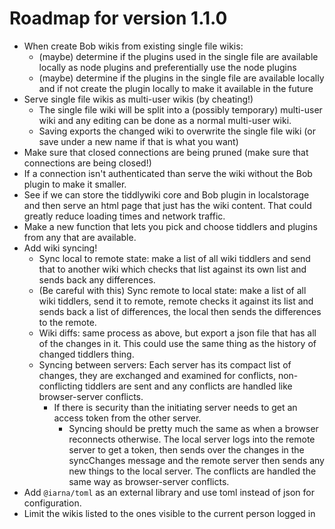# Roadmap for version 1.1.0

- When create Bob wikis from existing single file wikis:
  - (maybe) determine if the plugins used in the single file are available
    locally as node plugins and preferentially use the node plugins
  - (maybe) determine if the plugins in the single file are available locally
    and if not create the plugin locally to make it available in the future
- Serve single file wikis as multi-user wikis (by cheating!)
  - The single file wiki will be split into a (possibly temporary) multi-user
    wiki and any editing can be done as a normal multi-user wiki.
  - Saving exports the changed wiki to overwrite the single file wiki (or save
    under a new name if that is what you want)
- Make sure that closed connections are being pruned (make sure that
  connections are being closed!)
- If a connection isn't authenticated than serve the wiki without the Bob
  plugin to make it smaller.
- See if we can store the tiddlywiki core and Bob plugin in localstorage and
  then serve an html page that just has the wiki content. That could greatly
  reduce loading times and network traffic.
- Make a new function that lets you pick and choose tiddlers and plugins from
  any that are available.
- Add wiki syncing!
  - Sync local to remote state: make a list of all wiki tiddlers and send that
    to another wiki which checks that list against its own list and sends back
    any differences.
  - (Be careful with this) Sync remote to local state: make a list of all wiki
    tiddlers, send it to remote, remote checks it against its list and sends
    back a list of differences, the local then sends the differences to the
    remote.
  - Wiki diffs: same process as above, but export a json file that has all of
    the changes in it. This could use the same thing as the history of changed
    tiddlers thing.
  - Syncing between servers: Each server has its compact list of changes, they
    are exchanged and examined for conflicts, non-conflicting tiddlers are sent
    and any conflicts are handled like browser-server conflicts.
    - If there is security than the initiating server needs to get an access
      token from the other server.
      - Syncing should be pretty much the same as when a browser reconnects otherwise. The local server logs into the remote server to get a token, then sends over the changes in the syncChanges message and the remote server then sends any new things to the local server. The conflicts are handled the same way as browser-server conflicts.
- Add `@iarna/toml` as an external library and use toml instead of json for
  configuration.
- Limit the wikis listed to the ones visible to the current person logged in
